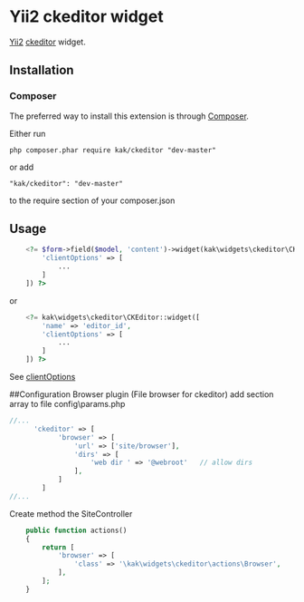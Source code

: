 # Yii2 ckeditor widget

[Yii2](http://www.yiiframework.com) [ckeditor](http://ckeditor.com) widget.

## Installation

### Composer

The preferred way to install this extension is through [Composer](http://getcomposer.org/).

Either run

	php composer.phar require kak/ckeditor "dev-master"

or add

	"kak/ckeditor": "dev-master"

to the require section of your composer.json




## Usage
```php    
	<?= $form->field($model, 'content')->widget(kak\widgets\ckeditor\CKEditor::className(), [
		'clientOptions' => [
			...
		]
	]) ?>
```
or
```php
	<?= kak\widgets\ckeditor\CKEditor::widget([
		'name' => 'editor_id',
		'clientOptions' => [
			...
		]
	]) ?>
```
See [clientOptions](http://ckeditor.com/#/example)


##Configuration Browser plugin (File browser for ckeditor)
add section array to file config\params.php
```php
//...
      'ckeditor' => [
            'browser' => [
                'url' => ['site/browser'], 
                'dirs' => [ 
                    'web dir ' => '@webroot'   // allow dirs
                ],
            ]
        ]
//...      
```
Create method the SiteController 

```php
    public function actions()
    {
        return [
            'browser' => [
                'class' => '\kak\widgets\ckeditor\actions\Browser',
            ],
        ];
    }
```


